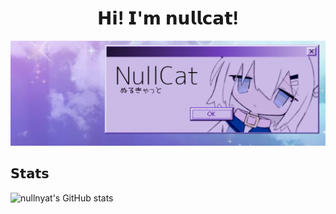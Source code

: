 <h1 align="center"> 𝗛𝗶! 𝗜'𝗺 𝗻𝘂𝗹𝗹𝗰𝗮𝘁!</h1>
<p align="center"><img src="img/banner.png">

## 𝗦𝘁𝗮𝘁𝘀
<p align="left">
 <img alt="nullnyat's GitHub stats" src="https://github-readme-stats.vercel.app/api?username=nullnyat&layout=compact&hide_border=ture&theme=nord&show_icons=ture&bg_color=13141C&icon_color=96E7E7&text_color=FFF&title_color=96CCE7&count_private=ture">
